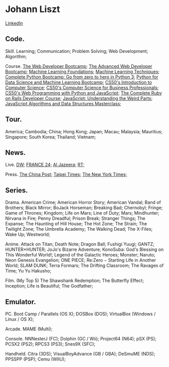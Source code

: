 # Johann Liszt
[LinkedIn](https://www.linkedin.com/in/paint1024/)

## Code.

Skill. Learning; Communication; Problem Solving; Web Development; Algorithm;

Course.
 [The Web Developer Bootcamp](https://www.udemy.com/the-web-developer-bootcamp/);
 [The Advanced Web Developer Bootcamp](https://www.udemy.com/the-advanced-web-developer-bootcamp/); 
 [Machine Learning Foundations](https://www.youtube.com/playlist?list=PLXVfgk9fNX2I7tB6oIINGBmW50rrmFTqf);
 [Machine Learning Techniques](https://www.youtube.com/playlist?list=PLXVfgk9fNX2IQOYPmqjqWsNUFl2kpk1U2);
 [Complete Python Bootcamp: Go from zero to hero in Python 3](https://www.udemy.com/complete-python-bootcamp/);
 [Python for Data Science and Machine Learning Bootcamp](https://www.udemy.com/python-for-data-science-and-machine-learning-bootcamp/);
 [CS50's Introduction to Computer Science](https://www.edx.org/course/cs50s-introduction-computer-science-harvardx-cs50x);
 [CS50's Computer Science for Business Professionals](https://www.edx.org/course/cs50s-computer-science-business-harvardx-cs50b);
 [CS50's Web Programming with Python and JavaScript](https://www.edx.org/course/cs50s-web-programming-with-python-and-javascript);
 [The Complete Ruby on Rails Developer Course](https://www.udemy.com/the-complete-ruby-on-rails-developer-course/);
 [JavaScript: Understanding the Weird Parts](https://www.udemy.com/understand-javascript/);
 [JavaScript Algorithms and Data Structures Masterclass](https://www.udemy.com/js-algorithms-and-data-structures-masterclass/);

## Tour.

America; Cambodia; China; Hong Kong; Japan; Macau; Malaysia; Mauritius; Singapore; South Korea; Thailand; Vietnam;

## News.

Live.
 [DW;](https://www.youtube.com/channel/UCknLrEdhRCp1aegoMqRaCZg)
 [FRANCE 24;](https://www.youtube.com/channel/UCQfwfsi5VrQ8yKZ-UWmAEFg) 
 [Al Jazeera;](https://www.youtube.com/channel/UCNye-wNBqNL5ZzHSJj3l8Bg)
 [RT;](https://www.youtube.com/channel/UCpwvZwUam-URkxB7g4USKpg)

Press.
 [The China Post;](https://chinapost.nownews.com)
 [Taipei Times;](http://www.taipeitimes.com)
 [The New York Times;](https://www.nytimes.com)

## Series.

Drama.
 American Crime;
 American Horror Story;
 American Vandal;
 Band of Brothers;
 Black Mirror;
 BoJack Horseman;
 Breaking Bad;
 Chernobyl;
 Fringe;
 Game of Thrones;
 Kingdom;
 Life on Mars;
 Line of Duty;
 Mars;
 Mindhunter;
 Nirvana in Fire;
 Penny Dreadful;
 Prison Break;
 Stranger Things;
 The Expanse;
 The Haunting of Hill House;
 The Hot Zone;
 The Strain;
 The Twilight Zone;
 The Umbrella Academy;
 The Walking Dead;
 The X-Files;
 Wake Up;
 Westworld;

Anime.
 Attack on Titan;
 Death Note;
 Dragon Ball;
 Fushigi Yuugi;
 GANTZ;
 HUNTER×HUNTER;
 JoJo's Bizarre Adventure;
 KonoSuba: God's Blessing on This Wonderful World!;
 Legend of the Galactic Heroes;
 Monster;
 Naruto;
 Neon Genesis Evangelion;
 ONE PIECE;
 Re:Zero − Starting Life in Another World;
 SLAM DUNK;
 Terra Formars;
 The Drifting Classroom;
 The Ravages of Time;
 Yu Yu Hakusho;

Film. (My Top 5)
 The Shawshank Redemption;
 The Butterfly Effect;
 Inception;
 Life is Beautiful;
 The Godfather;

## Emulator.

PC.
 Boot Camp / Parallels (OS X);
 DOSBox (DOS);
 VirtualBox (Windows / Linux / OS X);
 
Arcade.
 MAME (Multi);
 
Console.
 NNNesterJ (FC);
 Dolphin (GC / Wii);
 Project64 (N64);
 pSX (PS);
 PCSX2 (PS2);
 RPCS3 (PS3);
 Snes9X (SFC);
 
Handheld.
 Citra (3DS);
 VisualBoyAdvance (GB / GBA);
 DeSmuME (NDS);
 PPSSPP (PSP);
 Cemu (WIIU);
